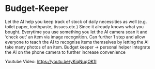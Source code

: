 # Budget-Keeper

Let the AI help you keep track of stock of daily necessities as well (e.g. toilet paper, toothpaste, tissues.etc.) Since it already knows what you bought. Everytime you use something you let the AI camera scan it and ‘check out’ an item via image recognition. Can further 1 step and allow everyone to teach the AI to recognise items themselves by letting the AI take many photos of an item. Budget keeper → personal helper 
Integrate the AI on the phone camera to further increase convenience 

Youtube Video: https://youtu.be/yKiqNuqOK1I

